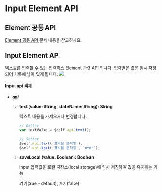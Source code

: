 # Input Element API

## Element 공통 API

[Element 공통 API ](input-element-api.md#text-element-api)문서 내용을 참고하세요.

## Input Element API

텍스트를 입력할 수 있는 입력박스 Element 관련 API 입니다. 입력받은 값은 임시 저장되어 기록에 남아 있게 됩니다. ![](../.gitbook/assets/reference\_06.png)

#### Input api 객체

* _**api**_
  *   **text (value: String, stateName: String): String**

      텍스트 내용을 가져오거나 변경합니다.

      ```javascript
      // Getter
      var textValue = $self.api.text();

      // Setter
      $self.api.text('표시될 문자열');
      $self.api.text('표시될 문자열', 'over');
      ```
  *   **saveLocal (value: Boolean): Boolean**

      input 입력값을 로컬 저장소(local storage)에 임시 저장하여 값을 유지하는 기능

      켜기(true - default), 끄기(false)
